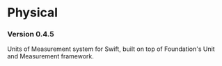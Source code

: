 # Physical
### Version 0.4.5

Units of Measurement system for Swift, built on top of Foundation's Unit and Measurement framework.
